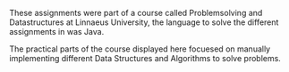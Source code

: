 These assignments were part of a course called Problemsolving and Datastructures at Linnaeus University, the language to solve the different assignments in was Java.

The practical parts of the course displayed here focuesed on manually implementing different Data Structures and Algorithms to solve problems.